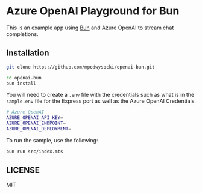 # Azure OpenAI Playground for Bun

This is an example app using [Bun](https://bun.sh) and Azure OpenAI to stream chat completions.

## Installation

```bash
git clone https://github.com/mpodwysocki/openai-bun.git

cd openai-bun
bun install
```

You will need to create a `.env` file with the credentials such as what is in the `sample.env` file for the Express port as well as the Azure OpenAI Credentials.

```bash
# Azure OpenAI
AZURE_OPENAI_API_KEY=
AZURE_OPENAI_ENDPOINT=
AZURE_OPENAI_DEPLOYMENT=
```

To run the sample, use the following:

```bash
bun run src/index.mts
```

## LICENSE

MIT
